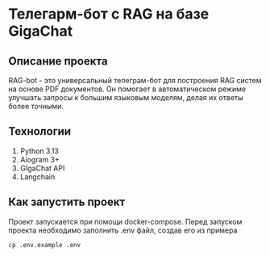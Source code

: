 # Телегарм-бот с RAG на базе GigaChat

## Описание проекта
RAG-bot - это универсальный телеграм-бот для построения RAG систем на основе PDF документов. Он помогает в автоматическом режиме улучшать запросы к большим языковым моделям, делая их ответы более точными.

## Технологии
1. Python 3.13
2. Aiogram 3+
3. GIgaChat API
4. Langchain

## Как запустить проект
Проект запускается при помощи docker-compose. Перед запуском проекта необходимо заполнить .env файл, создав его из примера
```shell
cp .env.example .env
```